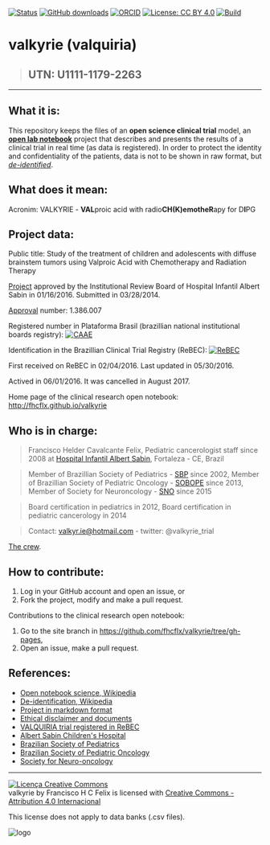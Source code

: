 [![Status](https://img.shields.io/badge/Status-cancelado-red.svg)]()
[![GitHub downloads](https://img.shields.io/github/downloads/fhcflx/valkyrie/total.svg)](https://github.com/fhcflx/valkyrie/releases)
[![ORCID](https://img.shields.io/badge/ORCID-0000--0002--8398--0993-blue.svg)](http://orcid.org/0000-0002-8398-0993)
[![License: CC BY 4.0](https://img.shields.io/badge/License-CC%20BY%204.0-lightgrey.svg)](https://creativecommons.org/licenses/by/4.0)
[![Build](https://img.shields.io/travis/fhcflx/valkyrie.svg)](https://travis-ci.org/fhcflx/valkyrie)

# valkyrie (valquiria)

> ## UTN: U1111-1179-2263

-----------------------
## What it is:
This repository keeps the files of an **open science clinical trial** model, an [**open lab notebook**](https://en.wikipedia.org/wiki/Open_notebook_science) project that describes and presents the results of a clinical trial in real time (as data is registered). In order to protect the identity and confidentiality of the patients, data is not to be shown in raw format, but [*de-identified*](https://en.wikipedia.org/wiki/De-identification).

## What does it mean:
Acronim: VALKYRIE - **VAL**proic acid with radio**CH(K)**emothe**R**apy for D**I**PG

## Project data:
Public title: Study of the treatment of children and adolescents with diffuse brainstem tumors using Valproic Acid with Chemotherapy and Radiation Therapy

[Project][proj] approved by the Institutional Review Board of Hospital Infantil Albert Sabin in 01/16/2016. Submitted in 03/28/2014.

[Approval][etica] number: 1.386.007

Registered number in Plataforma Brasil (brazillian national institutional boards registry): [![CAAE](https://img.shields.io/badge/CAAE-30166714.8.0000.5042-blue.svg)](http://plataformabrasil.saude.gov.br/login.jsf)

Identification in the Brazillian Clinical Trial Registry (ReBEC): [![ReBEC](https://img.shields.io/badge/ReBEC-RBR--7ygspd-blue.svg)][rebec]

First received on ReBEC in 02/04/2016. Last updated in 05/30/2016.

Actived in 06/01/2016. It was cancelled in August 2017.

Home page of the clinical research open notebook: http://fhcflx.github.io/valkyrie

## Who is in charge:
> Francisco Helder Cavalcante Felix,
> Pediatric cancerologist
> staff since 2008 at [Hospital Infantil Albert Sabin][hias], Fortaleza - CE, Brazil

> Member of Brazillian Society of Pediatrics - [SBP][sbp] since 2002,
> Member of Brazillian Society of Pediatric Oncology - [SOBOPE][sobope] since 2013,
> Member of Society for Neuroncology - [SNO][sno] since 2015

> Board certification in pediatrics in 2012,
> Board certification in pediatric cancerology in 2014

> Contact: valkyr.ie@hotmail.com - twitter: @valkyrie_trial

[The crew](crew/README.md).

## How to contribute:
1. Log in your GitHub account and open an issue, or
2. Fork the project, modify and make a pull request.

Contributions to the clinical research open notebook:
1. Go to the site branch in https://github.com/fhcflx/valkyrie/tree/gh-pages,
2. Open an issue, make a pull request.

## References:

- [Open notebook science, Wikipedia][open-lab]
- [De-identification, Wikipedia][desidentifica]
- [Project in markdown format][proj]
- [Ethical disclaimer and documents][etica]
- [VALQUIRIA trial registered in ReBEC][rebec]
- [Albert Sabin Children's Hospital][hias]
- [Brazilian Society of Pediatrics][sbp]
- [Brazilian Society of Pediatric Oncology][sobope]
- [Society for Neuro-oncology][sno]

---------------------------------
<a rel="license" href="http://creativecommons.org/licenses/by/4.0/"><img alt="Licença Creative Commons" style="border-width:0" src="https://i.creativecommons.org/l/by/4.0/88x31.png" /></a><br /><span xmlns:dct="http://purl.org/dc/terms/" href="http://purl.org/dc/dcmitype/Text" property="dct:title" rel="dct:type">valkyrie</span> by <span xmlns:cc="http://creativecommons.org/ns#" property="cc:attributionName">Francisco H C Felix</span> is licensed with <a rel="license" href="http://creativecommons.org/licenses/by-nc/4.0/">Creative Commons - Attribution 4.0 Internacional</a>

This license does not apply to data banks (.csv files).

![logo](https://github.com/fhcflx/valkyrie/blob/master/opennsSCI.png)

[open-lab]: https://en.wikipedia.org/wiki/Open_notebook_science
[desidentifica]: https://en.wikipedia.org/wiki/De-identification
[proj]: project/README.md
[etica]: ethics/README.md
[rebec]: http://www.ensaiosclinicos.gov.br/rg/RBR-7ygspd/
[hias]: http://www.hias.ce.gov.br
[sbp]: http://www.sbp.com.br
[sobope]: http://www.sobope.org.br
[sno]: http://soc-neuro-onc.org
